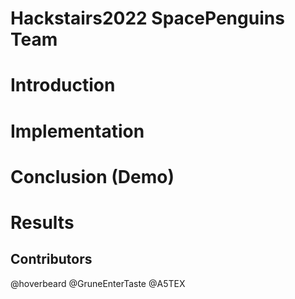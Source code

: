 # Hackstairs2022 SpacePenguins Team

# Introduction 

# Implementation 

# Conclusion (Demo)

# Results


## Contributors

@hoverbeard
@GruneEnterTaste
@A5TEX
